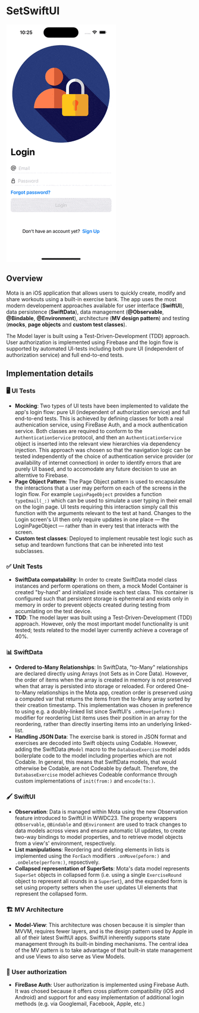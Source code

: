 # SetSwiftUI

![Usage gif](usage.gif)

## Overview

Mota is an iOS application that allows users to quickly create, modify and share workouts using a built-in exercise bank. The app uses the most modern developement approaches available for user interface (**SwiftUI**), data persistence (**SwiftData**), data management (**@Observable**, **@Bindable**, **@Environment**), architecture (**MV design pattern**) and testing (**mocks**, **page objects** and **custom test classes**). 

The Model layer is built using a Test-Driven-Development (TDD) approach. User authorization is implemented using Firebase and the login flow is supported by automated UI-tests including both pure UI (independent of authorization service) and full end-to-end tests.  

## Implementation details

### 🖥️ UI Tests
- **Mocking**: Two types of UI tests have been implemented to validate the app's login flow: pure UI (independent of authorization service) and full end-to-end tests. This is achieved by defining classes for both a real authenication service, using FireBase Auth, and a mock authentication service. Both classes are required to conform to the `AuthenticationService` protocol, and then an `AuthenticationService` object is inserted into the relevant view hierarchies via dependency injection. This approach was chosen so that the navigation logic can be tested independently of the choice of authentication service provider (or availability of internet connection) in order to identify errors that are purely UI based, and to accomodate any future decision to use an alterntive to Firebase. 
- **Page Object Pattern**: The Page Object pattern is used to encapsulate the interactions that a user may perform on each of the screens in the login flow. For example `LoginPageObject` provides a function `typeEmail(_:)` which can be used to simulate a user typing in their email on the login page. UI tests requiring this interaction simply call this function with the arguments relevant to the test at hand. Changes to the Login screen's UI then only require updates in one place — the LoginPageObject — rather than in every test that interacts with the screen.
- **Custom test classes**: Deployed to implement reusable test logic such as setup and teardown functions that can be inhereted into test subclasses.

### ✅  Unit Tests
- **SwiftData compatability**: In order to create SwiftData model class instances and perform operations on them, a mock Model Container is created "by-hand" and initialized inside each test class. This container is configured such that persistent storage is ephemeral and exists only in memory in order to prevent objects created during testing from accumlating on the test device.   
- **TDD**:  The model layer was built using a Test-Driven-Development (TDD) approach. However, only the most important model functionality is unit tested; tests related to the model layer currently achieve a coverage of 40%.

### 📊 SwiftData
- **Ordered to-Many Relationships**: In SwiftData, "to-Many" relationships are declared directly using Arrays (not Sets as in Core Data). However, the order of items when the array is created in memory is not preserved when that array is persisted into storage or reloaded. For ordered One-to-Many relationships in the Mota app, creation order is preserved using a computed var that returns the items from the to-Many array sorted by their creation timestamp. This implementation was chosen in preference to using e.g. a doubly-linked list since SwiftUI's `.onMove(peform:)` modifier for reordering List items uses their position in an array for the reordering, rather than directly inserting items into an underlying linked-list.
- **Handling JSON Data**: The exercise bank is stored in JSON format and exercises are decoded into Swift objects using Codable. However, adding the SwiftData `@Model` macro to the `DatabaseExercise` model adds boilerplate code to the model including properties which are not Codable. In general, this means that SwiftData models, that would otherwise be Codable, are not Codeable by default. Therefore, the `DatabaseExercise` model achieves Codeable conformance through custom implementations of `init(from:)` and `encode(to:)`.


### 🖌️ SwiftUI
- **Observation**: Data is managed within Mota using the new Observation feature introduced to SwiftUI in WWDC23. The property wrappers `@Observable`, `@Bindable` and `@Environment` are used to track changes to data models across views and ensure automatic UI updates, to create two-way bindings to model properties, and to retrieve model objects from a view's' environment, respectively.
- **List manipulations**: Reordering and deleting elements in lists is implemented using the `ForEach` modifiers `.onMove(peform:)` and `.onDelete(perform:)`, repsectively.
- **Collapsed representation of SuperSets**: Mota's data model represents `SuperSet` objects in collapsed form (i.e. using a single `ExerciseRound` object to represent all rounds in a `SuperSet`), and the expanded form is set using property setters when the user updates UI elements that represent the collapsed form.  

### 🏗️ MV Architecture
- **Model-View**: This architecture was chosen because it is simpler than MVVM, requires fewer layers, and is the design pattern used by Apple in all of their latest SwiftUI apps. SwiftUI inherently supports state management through its built-in binding mechanisms. The central idea of the MV pattern is to take advantage of that built-in state management and use Views to also serve as View Models. 

### 🔑 User authorization
- **FireBase Auth**: User authorization is implemented using Firebase Auth. It was chosed because it offers cross platform compatibility (iOS and Android) and support for and easy implementation of additional login methods (e.g. via Googlemail, Facebook, Apple, etc.)



